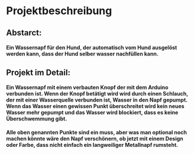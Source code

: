 # Projektbeschreibung

## Abstarct:
#### Ein Wassernapf für den Hund, der automatisch vom Hund ausgelöst werden kann, dass der Hund selber wasser nachfüllen kann.

## Projekt im Detail:
#### Ein Wassernapf mit einem verbauten Knopf der mit dem Arduino verbunden ist. Wenn der Knopf betätigt wird wird durch einen Schlauch, der mit einer Wasserquelle verbunden ist, Wasser in den Napf gepumpt. Wenn das Wasser einen gewissen Punkt überschreitet wird kein neues Wasser mehr gepumpt und das Wasser wird blockiert, dass es keine Überschwemmung gibt.
#### Alle oben genannten Punkte sind ein muss, aber was man optional noch machen könnte wäre den Napf verschönern, ob jetzt mit einem Design oder Farbe, dass  nicht einfach ein langweiliger Metallnapf rumsteht.
